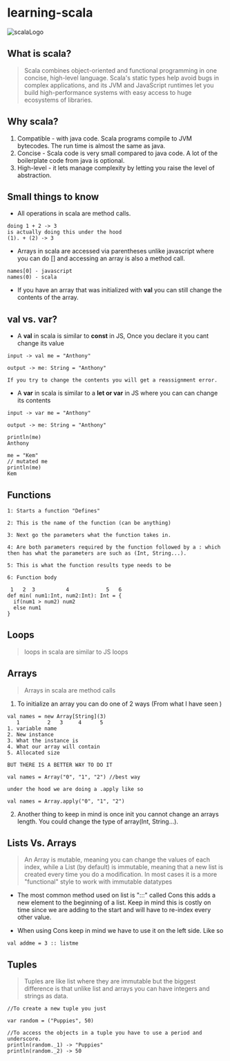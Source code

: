 # learning-scala

![scalaLogo](https://www.openprogrammer.info/wp-content/uploads/2018/08/scala-lang-card.png)

## What is scala? 
>Scala combines object-oriented and functional programming in one concise, high-level language. Scala's static types help avoid bugs in complex applications, and its JVM and JavaScript runtimes let you build high-performance systems with easy access to huge ecosystems of libraries.

## Why scala?
1. Compatible - with java code. Scala programs compile to JVM bytecodes. The run time is almost the same as java. 
2. Concise - Scala code is very small compared to java code. A lot of the boilerplate code from java is optional.  
3. High-level - it lets manage complexity by letting you raise the level of abstraction.

## Small things to know
* All operations in scala are method calls. 
```
doing 1 + 2 -> 3 
is actually doing this under the hood 
(1). + (2) -> 3 
```
* Arrays in scala are accessed via parentheses unlike javascript where you can do [] and accessing an array is also a method call.
```
names[0] - javascript
names(0) - scala

```
* If you have an array that was initialized with **val** you can still change the contents of the array. 

##  val vs. var? 
* A **val**  in scala is similar to **const** in JS, Once you declare it you cant change its value 
```
input -> val me = "Anthony"

output -> me: String = "Anthony"

If you try to change the contents you will get a reassignment error.

```

* A **var** in scala is similar to a **let or var** in JS where you can can change its contents

```
input -> var me = "Anthony"

output -> me: String = "Anthony"

println(me)
Anthony

me = "Kem"
// mutated me
println(me)
Kem

```

##  Functions
```
1: Starts a function "Defines"

2: This is the name of the function (can be anything)

3: Next go the parameters what the function takes in. 

4: Are both parameters required by the function followed by a : which then has what the parameters are such as (Int, String...).

5: This is what the function results type needs to be

6: Function body

 1   2  3          4            5   6
def min( num1:Int, num2:Int): Int = {
  if(num1 > num2) num2
  else num1 
}

```

## Loops
> loops in scala are similar to JS loops

## Arrays
> Arrays in scala are method calls

1. To initialize an array you can do one of 2 ways (From what I have seen )
```
val names = new Array[String](3)
   1         2   3     4      5
1. variable name
2. New instance 
3. What the instance is 
4. What our array will contain 
5. Allocated size

BUT THERE IS A BETTER WAY TO DO IT 

val names = Array("0", "1", "2") //best way

under the hood we are doing a .apply like so

val names = Array.apply("0", "1", "2")

```
2. Another thing to keep in mind is once init you cannot change an arrays length. You could change the type of array(Int, String...). 

## Lists Vs. Arrays
> An Array is mutable, meaning you can change the values of each index, while a List (by default) is immutable, meaning that a new list is created every time you do a modification. In most cases it is a more "functional" style to work with immutable datatypes

* The most common method used on list is ":::" called Cons this adds a new element to the beginning of a list. Keep in mind this is costly on time since we are adding to the start and will have to re-index every other value.

* When using Cons keep in mind we have to use it on the left side. Like so 
```
val addme = 3 :: listme
```

## Tuples
> Tuples are like list where they are immutable but the biggest difference is that unlike list and arrays you can have integers and strings as data. 

```
//To create a new tuple you just 

var random = ("Puppies", 50)

//To access the objects in a tuple you have to use a period and underscore.
println(random._1) -> "Puppies"
println(random._2) -> 50
```

